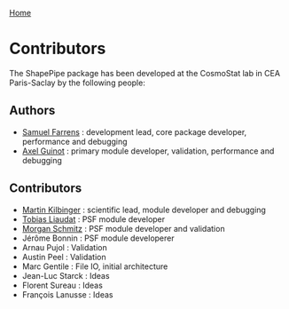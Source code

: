 [Home](./shapepipe.md)

# Contributors

The ShapePipe package has been developed at the CosmoStat lab in CEA Paris-Saclay by the following people:

## Authors

- [Samuel Farrens](https://github.com/sfarrens) : development lead, core package developer, performance and debugging
- [Axel Guinot](https://github.com/aguinot) : primary module developer, validation, performance and debugging

## Contributors

- [Martin Kilbinger](https://github.com/martinkilbinger) : scientific lead, module developer and debugging
- [Tobias Liaudat](https://github.com/tobias-liaudat) : PSF module developer
- [Morgan Schmitz](https://github.com/MorganSchmitz) : PSF module developer and validation
- Jérôme Bonnin : PSF module developerer
- Arnau Pujol : Validation
- Austin Peel : Validation
- Marc Gentile : File IO, initial architecture
- Jean-Luc Starck : Ideas
- Florent Sureau : Ideas
- François Lanusse : Ideas
